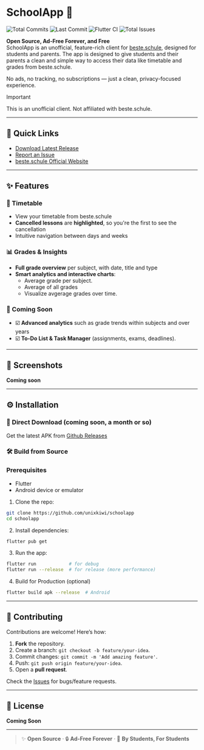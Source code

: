 # SchoolApp 🏫

![Total Commits](https://img.shields.io/github/commit-activity/t/unixkiwi/schoolapp?style=for-the-badge&logo=git&label=Total%20Commits) ![Last Commit](https://img.shields.io/github/last-commit/unixkiwi/schoolapp?style=for-the-badge&logo=github&label=Last%20Commit) ![Flutter CI](https://img.shields.io/github/actions/workflow/status/unixkiwi/schoolapp/flutter_ci.yml?style=for-the-badge&logo=flutter&label=Flutter%20CI) ![Total Issues](https://img.shields.io/github/issues-raw/unixkiwi/schoolapp?style=for-the-badge&logo=github&label=Total%20Issues)

**Open Source, Ad-Free Forever, and Free**  
SchoolApp is an unofficial, feature-rich client for [beste.schule](https://beste.schule), designed for students and parents. The app is designed to give students and their parents a clean and simple way to access their data like timetable and grades from beste.schule.
 
No ads, no tracking, no subscriptions — just a clean, privacy-focused experience.

> [!IMPORTANT]
> This is an unofficial client. Not affiliated with beste.schule.  

---

## 🔗 Quick Links  
- [Download Latest Release](https://github.com/unixkiwi/schoolapp/releases)  
- [Report an Issue](https://github.com/unixkiwi/schoolapp/issues)  
- [beste.schule Official Website](https://beste.schule)  

---

## ✨ Features  

### 📅 Timetable  
- View your timetable from beste.schule
- **Cancelled lessons** are **highlighted**, so you're the first to see the cancellation
- Intuitive navigation between days and weeks

### 📊 Grades & Insights  
- **Full grade overview** per subject, with date, title and type
- **Smart analytics and interactive charts**:  
  - Average grade per subject.  
  - Average of all grades
  - Visualize avgerage grades over time.

### 🚧 Coming Soon  
- ☑️ **Advanced analytics** such as grade trends within subjects and over years
- ☑️ **To-Do List & Task Manager** (assignments, exams, deadlines).

---

## 📱 Screenshots

**Coming soon**

---

## ⚙️ Installation

### 📲 Direct Download (coming soon, a month or so)
Get the latest APK from [Github Releases](https://github.com/unixkiwi/schoolapp/releases)

### 🛠️ Build from Source
### Prerequisites
- Flutter
- Android device or emulator

1. Clone the repo:  
```bash  
git clone https://github.com/unixkiwi/schoolapp  
cd schoolapp  
```  

2. Install dependencies:  
```bash  
flutter pub get  
```  

3. Run the app: 
```bash  
flutter run            # for debug
flutter run --release  # for release (more performance)
```
4. Build for Production (optional)
```bash  
flutter build apk --release  # Android
```

---

## 🤝 Contributing  
Contributions are welcome! Here’s how:  
1. **Fork** the repository.  
2. Create a branch: `git checkout -b feature/your-idea`.  
3. Commit changes: `git commit -m 'Add amazing feature'`.  
4. Push: `git push origin feature/your-idea`.  
5. Open a **pull request**.  

Check the [Issues](https://github.com/unixkiwi/schoolapp/issues) for bugs/feature requests.

---

## 📜 License  
**Coming Soon**

---

> ✨ **Open Source** · 🔒 **Ad-Free Forever** · 🚀 **By Students, For Students**  
